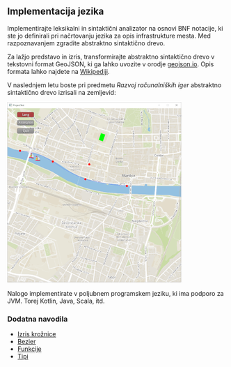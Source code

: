 ## Implementacija jezika

Implementirajte leksikalni in sintaktični analizator na osnovi BNF notacije, ki ste jo definirali pri načrtovanju jezika za opis infrastrukture mesta. Med razpoznavanjem zgradite abstraktno sintaktično drevo.

Za lažjo predstavo in izris, transformirajte abstraktno sintaktično drevo v tekstovni format GeoJSON, ki ga lahko uvozite v orodje [geojson.io](https://geojson.io). Opis formata lahko najdete na [Wikipediji](https://en.m.wikipedia.org/wiki/GeoJSON).

V naslednjem letu boste pri predmetu *Razvoj računalniških iger* abstraktno sintaktično drevo izrisali na zemljevid:

![rri](rri.png)

Nalogo implementirate v poljubnem programskem jeziku, ki ima podporo za JVM. Torej Kotlin, Java, Scala, itd.

### Dodatna navodila

- [Izris krožnice](http://ppj.lpm.feri.um.si/tasks/circle.html)
- [Bezier](https://gist.github.com/brokenpylons/a055457075a5b34866e4ad1a5a56c0df)
- [Funkcije](https://gist.github.com/brokenpylons/3d4dacd1521b99e8d5a3070a5f5911a5)
- [Tipi](https://gist.github.com/brokenpylons/2cd318d101223abf97b17544335c2ab6)
